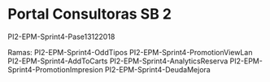 # Portal Consultoras SB 2

PI2-EPM-Sprint4-Pase13122018

Ramas:
PI2-EPM-Sprint4-OddTipos
PI2-EPM-Sprint4-PromotionViewLan
PI2-EPM-Sprint4-AddToCarts
PI2-EPM-Sprint4-AnalyticsReserva
PI2-EPM-Sprint4-PromotionImpresion
PI2-EPM-Sprint4-DeudaMejora


